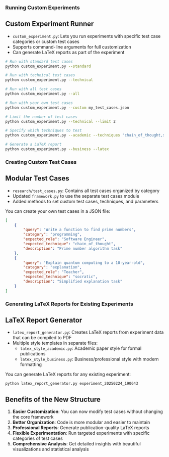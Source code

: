 ### Running Custom Experiments

##  Custom Experiment Runner
- `custom_experiment.py`: Lets you run experiments with specific test case categories or custom test cases
- Supports command-line arguments for full customization
- Can generate LaTeX reports as part of the experiment

```bash
# Run with standard test cases
python custom_experiment.py --standard

# Run with technical test cases
python custom_experiment.py --technical

# Run with all test cases
python custom_experiment.py --all

# Run with your own test cases
python custom_experiment.py --custom my_test_cases.json

# Limit the number of test cases
python custom_experiment.py --technical --limit 2

# Specify which techniques to test
python custom_experiment.py --academic --techniques "chain_of_thought,socratic"

# Generate a LaTeX report
python custom_experiment.py --business --latex
```

### Creating Custom Test Cases

##  Modular Test Cases
- `research/test_cases.py`: Contains all test cases organized by category
- Updated `framework.py` to use the separate test cases module
- Added methods to set custom test cases, techniques, and parameters

You can create your own test cases in a JSON file:

```json
[
    {
        "query": "Write a function to find prime numbers",
        "category": "programming",
        "expected_role": "Software Engineer",
        "expected_technique": "chain_of_thought",
        "description": "Prime number algorithm task"
    },
    {
        "query": "Explain quantum computing to a 10-year-old",
        "category": "explanation",
        "expected_role": "Teacher",
        "expected_technique": "socratic",
        "description": "Simplified explanation task"
    }
]
```

### Generating LaTeX Reports for Existing Experiments

##  LaTeX Report Generator
- `latex_report_generator.py`: Creates LaTeX reports from experiment data that can be compiled to PDF
- Multiple style templates in separate files:
  - `latex_style_academic.py`: Academic paper style for formal publications
  - `latex_style_business.py`: Business/professional style with modern formatting

You can generate LaTeX reports for any existing experiment:

```bash
python latex_report_generator.py experiment_20250224_190643
```

## Benefits of the New Structure

1. **Easier Customization**: You can now modify test cases without changing the core framework
2. **Better Organization**: Code is more modular and easier to maintain
3. **Professional Reports**: Generate publication-quality LaTeX reports
4. **Flexible Experimentation**: Run targeted experiments with specific categories of test cases
5. **Comprehensive Analysis**: Get detailed insights with beautiful visualizations and statistical analysis